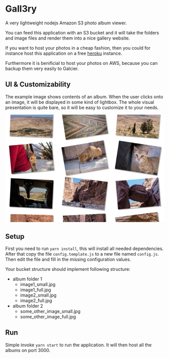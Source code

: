 # Gall3ry

A very lightweight nodejs Amazon S3 photo album viewer.

You can feed this application with an S3 bucket and it will take the folders and image files and render them into a nice gallery website.

If you want to host your photos in a cheap fashion, then you could for instance host this application on a free [heroku](https://www.heroku.com/) instance.

Furthermore it is benificial to host your photos on AWS, because you can backup them very easily to Galcier.

## UI & Customizability

The example image shows contents of an album. When the user clicks onto an image, it will be displayed in some kind of lightbox. The whole visual presentation is quite bare, so it will be easy to customize it to your needs.

![preview](example.png "Album presentation looks something like this")

## Setup

First you need to run `yarn install`, this will install all needed dependencies. After that copy the file `config.template.js` to a new file named `config.js`. Then edit the file and fill in the missing configuration values.

Your bucket structure should implement following structure:
- album folder 1
  - image1_small.jpg
  - image1_full.jpg
  - image2_small.jpg
  - image2_full.jpg
- album folder 2
  - some_other_image_small.jpg
  - some_other_image_full.jpg

## Run

Simple invoke `yarn start` to run the application. It will then host all the albums on port 3000.